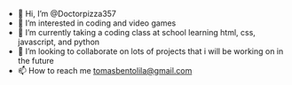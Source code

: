 - 👋 Hi, I’m @Doctorpizza357
- 👀 I’m interested in coding and video games
- 🌱 I’m currently taking a coding class at school learning html, css, javascript, and python
- 💞️ I’m looking to collaborate on lots of projects that i will be working on in the future
- 📫 How to reach me tomasbentolila@gmail.com

<!---
Doctorpizza357/Doctorpizza357 is a ✨ special ✨ repository because its `README.md` (this file) appears on your GitHub profile.
You can click the Preview link to take a look at your changes.
--->
